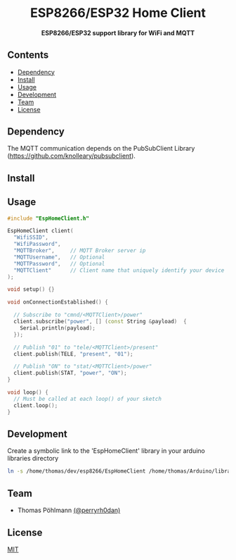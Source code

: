 <h1 align="center">
  ESP8266/ESP32 Home Client
</h1>

<h4 align="center">
  ESP8266/ESP32 support library for WiFi and MQTT
</h4>

## Contents

- [Dependency](#dependeny)
- [Install](#install)
- [Usage](#usage)
- [Development](#development)
- [Team](#team)
- [License](#license)

## Dependency

The MQTT communication depends on the PubSubClient Library (https://github.com/knolleary/pubsubclient).

## Install

## Usage

```c++
#include "EspHomeClient.h"

EspHomeClient client(
  "WifiSSID",
  "WifiPassword",
  "MQTTBroker",     // MQTT Broker server ip
  "MQTTUsername",   // Optional
  "MQTTPassword",   // Optional
  "MQTTClient"      // Client name that uniquely identify your device
);

void setup() {}

void onConnectionEstablished() {

  // Subscribe to "cmnd/<MQTTClient>/power"
  client.subscribe("power", [] (const String &payload)  {
    Serial.println(payload);
  });

  // Publish "01" to "tele/<MQTTClient>/present"
  client.publish(TELE, "present", "01");

  // Publish "ON" to "stat/<MQTTClient>/power"
  client.publish(STAT, "power", "ON");
}

void loop() {
  // Must be called at each loop() of your sketch
  client.loop();
}
```

## Development

Create a symbolic link to the 'EspHomeClient' library in your arduino libraries directory

``` bash
ln -s /home/thomas/dev/esp8266/EspHomeClient /home/thomas/Arduino/libraries/
```

## Team

- Thomas Pöhlmann [(@perryrh0dan)](https://github.com/perryrh0dan)

## License

[MIT](https://github.com/perryrh0dan/esp8266/blob/master/license.md)